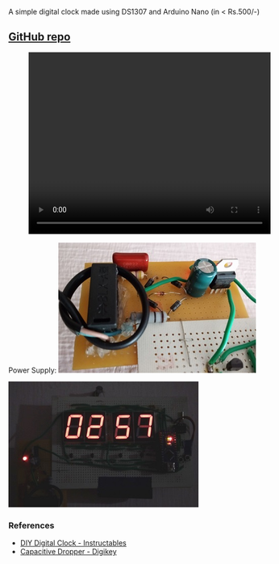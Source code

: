 A simple digital clock made using DS1307 and Arduino Nano (in < Rs.500/-)

## [GitHub repo](https://github.com/pa1tech/DIY-Digital-Clock)

<figure class="video_container">
  <video width="480" height="360" controls="true" allowfullscreen="true">
    <source src="media/video.mp4" type="video/mp4">
  </video>
</figure>

Power Supply: ![Power Supply](media/power.jpg "Power Supply")

![Clock](media/photo1.jpg "Clock")

### References
* <a href="https://www.instructables.com/id/DIY-Digital-Clock-With-7-Segment-LED-Display/" target="_blank">DIY Digital Clock - Instructables</a>
* <a href="https://www.digikey.it/en/maker/projects/capacitive-dropper/965d2328b35e43079e4eb99cf717137f" target="_blank">Capacitive Dropper - Digikey</a>